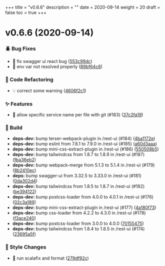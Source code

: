 +++
title = "v0.6.6"
description = ""
date = 2020-09-14
weight = 20
draft = false
toc = true
+++

# v0.6.6 (2020-09-14)

### :beetle: Bug Fixes

* 🐛 fix swagger ui react bug ([553c99dc](https://github.com/UnisonUI/UnisonUI/commit/553c99dcb0c26dea78e9e78b075a9c6b8ee6acc3))
* 🐛 env var not resolved properly ([89bf64c6](https://github.com/UnisonUI/UnisonUI/commit/89bf64c69b37f7dda2d0704be5a13ddcb6dcf369))

### :ghost: Code Refactoring

* 💡 correct some warning ([4606f2c1](https://github.com/UnisonUI/UnisonUI/commit/4606f2c173f82d411dfe3bedbaefb8201ac994f4))

### :sparkles: Features

* 🎸 allow specific service name per file with git (#183) ([37c2fa19](https://github.com/UnisonUI/UnisonUI/commit/37c2fa191a22bb03ea660a72a33a1cf0ef695e63))

### :wrench: Build

* **deps-dev:** bump terser-webpack-plugin in /rest-ui (#184) ([4ba1172e](https://github.com/UnisonUI/UnisonUI/commit/4ba1172eba093149dc3de3150b95795c93c1c379))
* **deps-dev:** bump eslint from 7.8.1 to 7.9.0 in /rest-ui (#185) ([a60d3aaa](https://github.com/UnisonUI/UnisonUI/commit/a60d3aaa03da3ca8932de5dcc7cb4fb42f2ade24))
* **deps-dev:** bump mini-css-extract-plugin in /rest-ui (#186) ([550508b5](https://github.com/UnisonUI/UnisonUI/commit/550508b5ac38951fba06cc256d02d8cf7add50c9))
* **deps-dev:** bump tailwindcss from 1.8.7 to 1.8.9 in /rest-ui (#187) ([fba36eb2](https://github.com/UnisonUI/UnisonUI/commit/fba36eb27b29909b4889391491e47736b2a12883))
* **deps-dev:** bump webpack-merge from 5.1.3 to 5.1.4 in /rest-ui (#179) ([8b2410ec](https://github.com/UnisonUI/UnisonUI/commit/8b2410ecc7757d2c34fe93e674bc51e37e33eba9))
* **deps:** bump swagger-ui from 3.32.5 to 3.33.0 in /rest-ui (#181) ([0da302d4](https://github.com/UnisonUI/UnisonUI/commit/0da302d42895746621189020d68d792740ebd409))
* **deps-dev:** bump tailwindcss from 1.8.5 to 1.8.7 in /rest-ui (#182) ([be394122](https://github.com/UnisonUI/UnisonUI/commit/be3941220bd6adea869e1ce30aef27ff68c20e15))
* **deps-dev:** bump postcss-loader from 4.0.0 to 4.0.1 in /rest-ui (#176) ([02c3a189](https://github.com/UnisonUI/UnisonUI/commit/02c3a189edb027a7dc90d7ea5d33107d0927f4e5))
* **deps-dev:** bump mini-css-extract-plugin in /rest-ui (#177) ([4a180f73](https://github.com/UnisonUI/UnisonUI/commit/4a180f7373d73de5c2954343c1e0bf5f04327421))
* **deps-dev:** bump css-loader from 4.2.2 to 4.3.0 in /rest-ui (#178) ([f3ace240](https://github.com/UnisonUI/UnisonUI/commit/f3ace24087e9f91aed4d5b0d03fe9bf9a3bb2d5b))
* **deps-dev:** bump postcss-loader from 3.0.0 to 4.0.0 ([70155475](https://github.com/UnisonUI/UnisonUI/commit/70155475f68bb46a2fe37c724f4347ab01f6788e))
* **deps-dev:** bump tailwindcss from 1.8.4 to 1.8.5 in /rest-ui (#174) ([23695a5f](https://github.com/UnisonUI/UnisonUI/commit/23695a5f6ea83d553324daf453bb270b9c4292a5))

### :art: Style Changes

* 💄 run scalafix and format ([279df92c](https://github.com/UnisonUI/UnisonUI/commit/279df92c0cd0cc7c0c48bb46ef384787be058746))


